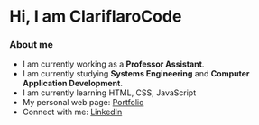# Hi, I am ClariflaroCode 

### About me 
* I am currently working as a **Professor Assistant**.
* I am currently studying **Systems Engineering** and **Computer Application Development**.
* I am currently learning HTML, CSS, JavaScript
* My personal web page:  [Portfolio](https://clariflarocode.github.io/)
* Connect with me: [LinkedIn](https://www.linkedin.com/in/julieta-watts)


<!--
**ClariflaroCode/ClariflaroCode** is a ✨ _special_ ✨ repository because its `README.md` (this file) appears on your GitHub profile.
-->
